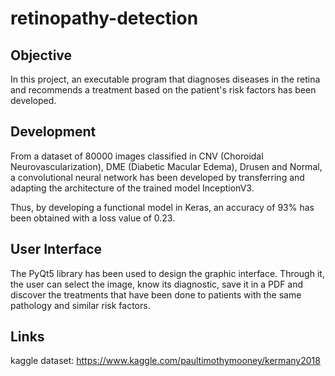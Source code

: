 # retinopathy-detection

## Objective
In this project, an executable program that diagnoses diseases in the retina and recommends a treatment based on the patient's risk factors has been developed. 

## Development
From a dataset of 80000 images classified in CNV (Choroidal Neurovascularization), DME (Diabetic Macular Edema), Drusen and Normal, a convolutional neural network has been developed by transferring and adapting the architecture of the trained model InceptionV3. 

Thus, by developing a functional model in Keras, an accuracy of 93% has been obtained with a loss value of 0.23.

## User Interface
The PyQt5 library has been used to design the graphic interface. Through it, the user can select the image, know its diagnostic, save it in a PDF and discover the treatments that have been done to patients with the same pathology and similar risk factors.

## Links
kaggle dataset: https://www.kaggle.com/paultimothymooney/kermany2018